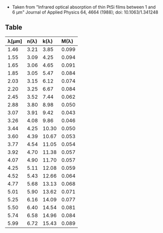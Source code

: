 - Taken from "Infrared optical absorption of thin PtSi films between 1 and 6 μm"
  Journal of Applied Physics 64, 4664 (1988); doi: 10.1063/1.341248

## Table
| λ[μm] | n(λ) | k(λ)  | M(λ)  |
|:------|:-----|:------|:------|
| 1.46  | 3.21 | 3.85  | 0.099 |
| 1.55  | 3.09 | 4.25  | 0.094 |
| 1.65  | 3.06 | 4.65  | 0.091 |
| 1.85  | 3.05 | 5.47  | 0.084 |
| 2.03  | 3.15 | 6.12  | 0.074 |
| 2.20  | 3.25 | 6.67  | 0.084 |
| 2.45  | 3.52 | 7.44  | 0.062 |
| 2.88  | 3.80 | 8.98  | 0.050 |
| 3.07  | 3.91 | 9.42  | 0.043 |
| 3.26  | 4.08 | 9.86  | 0.046 |
| 3.44  | 4.25 | 10.30 | 0.050 |
| 3.60  | 4.39 | 10.67 | 0.053 |
| 3.77  | 4.54 | 11.05 | 0.054 |
| 3.92  | 4.70 | 11.38 | 0.057 |
| 4.07  | 4.90 | 11.70 | 0.057 |
| 4.25  | 5.11 | 12.08 | 0.059 |
| 4.52  | 5.43 | 12.66 | 0.064 |
| 4.77  | 5.68 | 13.13 | 0.068 |
| 5.01  | 5.90 | 13.62 | 0.071 |
| 5.25  | 6.16 | 14.09 | 0.077 |
| 5.50  | 6.40 | 14.54 | 0.081 |
| 5.74  | 6.58 | 14.96 | 0.084 |
| 5.99  | 6.72 | 15.43 | 0.089 |
